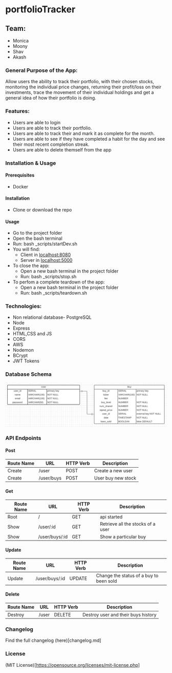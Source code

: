 # portfolioTracker

## Team:

- Monica
- Moony
- Shav
- Akash

### General Purpose of the App:

Allow users the ability to track their portfolio, with their chosen stocks, monitoring the individual price changes, returning their profit/loss on their investments, trace the movement of their individual holdings and get a general idea of how their portfolio is doing.

### Features:

- Users are able to login
- Users are able to track their portfolio.
- Users are able to track their and mark it as complete for the month.
- Users are able to see if they have completed a habit for the day and see their most recent completion streak.
- Users are able to delete themself from the app


### Installation & Usage

#### Prerequisites
- Docker

#### Installation
- Clone or download the repo

#### Usage
- Go to the project folder
- Open the bash terminal
- Run: bash _scripts/startDev.sh
- You will find:
  - Client in [localhost:8080](http://localhost:8080/)
  - Server in [localhost:5000](http://localhost:5000/)
- To close the app:
  - Open a new bash terminal in the project folder
  - Run: bash _scripts/stop.sh
- To perfom a complete teardown of the app:
  - Open a new bash terminal in the project folder
  - Run: bash _scripts/teardown.sh
  
### Technologies:

- Non relational database- PostgreSQL
- Node
- Express
- HTML,CSS and JS
- CORS
- AWS
- Nodemon
- BCrypt
- JWT Tokens

### Database Schema
![Database Schema](./readme-src/DB-schema.JPG)

### API Endpoints

#### Post 

| Route Name | URL | HTTP Verb | Description |
|-----|----|----|--|
| Create | /user | POST | Create a new user | 
| Create | /user/buys | POST | User buy new stock |


#### Get

| Route Name | URL | HTTP Verb | Description |
|-----|----|----|--|
| Root | / | GET | api started |
| Show | /user/:id | GET | Retrieve all the stocks of a user |
| Show | /user/buys/:id | GET | Show a particular buy |

####  Update

| Route Name | URL | HTTP Verb | Description |
|-----|----|----|--|
| Update | /user/buys/:id | UPDATE | Change the status of a buy to been sold |

#### Delete

| Route Name | URL | HTTP Verb | Description |
|-----|----|----|--|
| Destroy | /user | DELETE | Destroy user and their buys history |


### Changelog 

Find the full changelog (here)[changelog.md]

### License

(MIT License)[https://opensource.org/licenses/mit-license.php]
